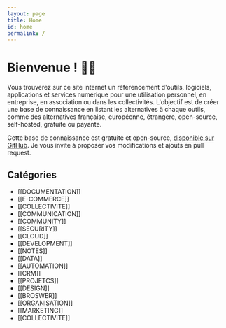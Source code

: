 ```yaml
---
layout: page
title: Home
id: home
permalink: /
---
```


# Bienvenue ! 🧑‍💻

Vous trouverez sur ce site internet un référencement d'outils, logiciels, applications et services numérique pour une utilisation personnel, en entreprise, en association ou dans les collectivités. L'objectif est de créer une base de connaissance en listant les alternatives à chaque outils, comme des alternatives française, européenne, étrangère, open-source, self-hosted, gratuite ou payante.

Cette base de connaissance est gratuite et open-source, [disponible sur GitHub](https://github.com/ORIATEC/awesome-tools).
Je vous invite à proposer vos modifications et ajouts en pull request.

## Catégories
- [[DOCUMENTATION]]
- [[E-COMMERCE]]
- [[COLLECTIVITE]]
- [[COMMUNICATION]]
- [[COMMUNITY]]
- [[SECURITY]]
- [[CLOUD]]
- [[DEVELOPMENT]]
- [[NOTES]]
- [[DATA]]
- [[AUTOMATION]]
- [[CRM]]
- [[PROJETCS]]
- [[DESIGN]]
- [[BROSWER]]
- [[ORGANISATION]]
- [[MARKETING]]
- [[COLLECTIVITE]]

<style>
  .wrapper {
	max-width: 46em;
  }
</style>

